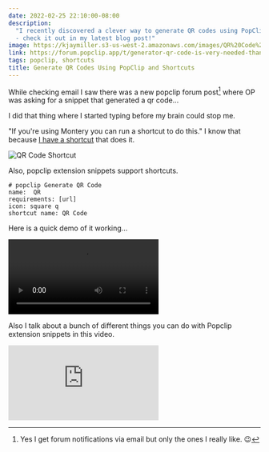 ```yaml
---
date: 2022-02-25 22:10:00-08:00
description:
  "I recently discovered a clever way to generate QR codes using PopClip and shortcuts
  - check it out in my latest blog post!"
image: https://kjaymiller.s3-us-west-2.amazonaws.com/images/QR%20Code%20Shortcut.png
link: https://forum.popclip.app/t/generator-qr-code-is-very-needed-thank/660
tags: popclip, shortcuts
title: Generate QR Codes Using PopClip and Shortcuts
---
```


While checking email I saw there was a new popclip forum post[^1] where OP was asking for a snippet that generated a qr code...

I did that thing where I started typing before my brain could stop me.

"If you're using Montery you can run a shortcut to do this." I know that because [I have a shortcut](https://www.icloud.com/shortcuts/dcbf15666e0e4412b35350dcb70559b7) that does it.

![QR Code Shortcut](https://kjaymiller.s3-us-west-2.amazonaws.com/images/QR%20Code%20Shortcut.png)

Also, popclip extension snippets support shortcuts.

```
# popclip Generate QR Code
name:  QR
requirements: [url]
icon: square q
shortcut name: QR Code
```

Here is a quick demo of it working...

<video controls src="https://kjaymiller.s3-us-west-2.amazonaws.com/images/qr_code_popclip_snippet_ext.mp4">popclip QR Demo</video>

Also I talk about a bunch of different things you can do with Popclip extension snippets in this video.

<iframe src="https://www.youtube.com/embed/mF8KHV7s3EE" title="YouTube video player" frameborder="0" allow="accelerometer; autoplay; clipboard-write; encrypted-media; gyroscope; picture-in-picture" allowfullscreen></iframe>

[^1]: Yes I get forum notifications via email but only the ones I really like. 😉
